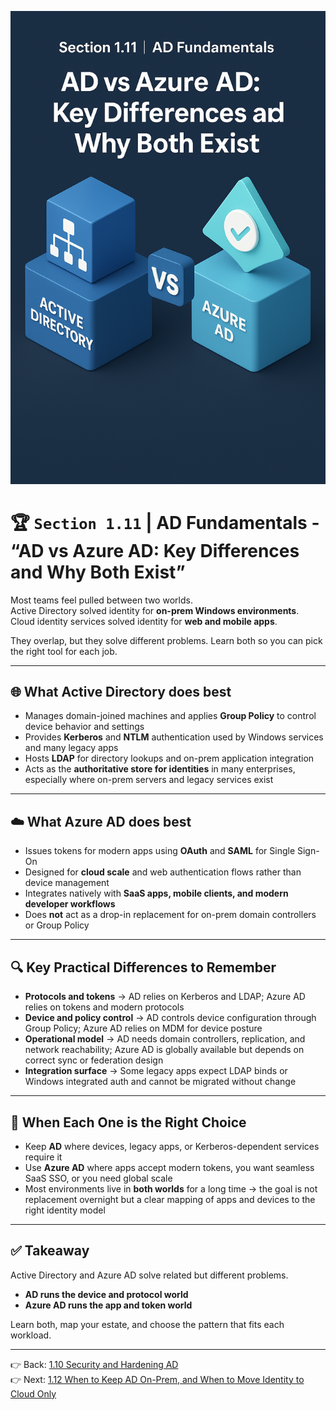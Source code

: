 ![Cover](../assets/AD_Section_1.11.png)

# 🏆 `Section 1.11` | AD Fundamentals - **“AD vs Azure AD: Key Differences and Why Both Exist”**

Most teams feel pulled between two worlds.  
Active Directory solved identity for **on-prem Windows environments**.  
Cloud identity services solved identity for **web and mobile apps**.  

They overlap, but they solve different problems. Learn both so you can pick the right tool for each job.

---

## 🌐 What Active Directory does best
- Manages domain-joined machines and applies **Group Policy** to control device behavior and settings  
- Provides **Kerberos** and **NTLM** authentication used by Windows services and many legacy apps  
- Hosts **LDAP** for directory lookups and on-prem application integration  
- Acts as the **authoritative store for identities** in many enterprises, especially where on-prem servers and legacy services exist  

---

## ☁️ What Azure AD does best
- Issues tokens for modern apps using **OAuth** and **SAML** for Single Sign-On  
- Designed for **cloud scale** and web authentication flows rather than device management  
- Integrates natively with **SaaS apps, mobile clients, and modern developer workflows**  
- Does **not** act as a drop-in replacement for on-prem domain controllers or Group Policy  

---

## 🔍 Key Practical Differences to Remember
- **Protocols and tokens** → AD relies on Kerberos and LDAP; Azure AD relies on tokens and modern protocols  
- **Device and policy control** → AD controls device configuration through Group Policy; Azure AD relies on MDM for device posture  
- **Operational model** → AD needs domain controllers, replication, and network reachability; Azure AD is globally available but depends on correct sync or federation design  
- **Integration surface** → Some legacy apps expect LDAP binds or Windows integrated auth and cannot be migrated without change  

---

## 🧭 When Each One is the Right Choice
- Keep **AD** where devices, legacy apps, or Kerberos-dependent services require it  
- Use **Azure AD** where apps accept modern tokens, you want seamless SaaS SSO, or you need global scale  
- Most environments live in **both worlds** for a long time → the goal is not replacement overnight but a clear mapping of apps and devices to the right identity model  

---

## ✅ Takeaway
Active Directory and Azure AD solve related but different problems.  
- **AD runs the device and protocol world**  
- **Azure AD runs the app and token world**  

Learn both, map your estate, and choose the pattern that fits each workload.

---

👉 Back: [1.10 Security and Hardening AD](./1.10-hardening.md)  
👉 Next: [1.12 When to Keep AD On-Prem, and When to Move Identity to Cloud Only](./1.12-onprem-vs-cloud.md)

